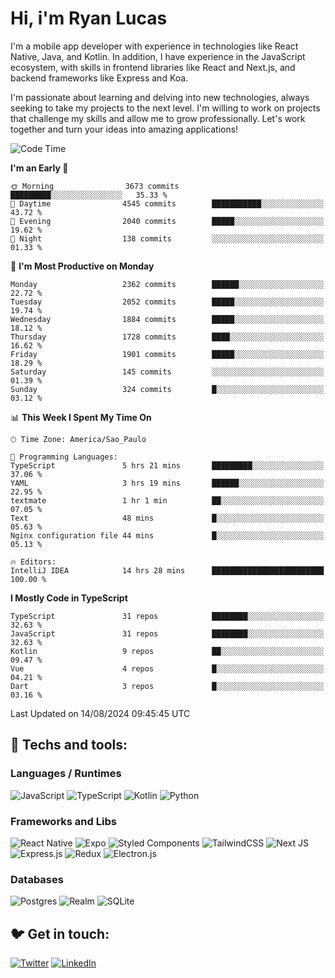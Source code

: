 # Hi, i'm Ryan Lucas

I'm a mobile app developer with experience in technologies like React Native, Java, and Kotlin.
In addition, I have experience in the JavaScript ecosystem, with skills in frontend libraries like React and Next.js, and backend frameworks like Express and Koa.

I'm passionate about learning and delving into new technologies, always seeking to take my projects to the next level. I'm willing to work on projects that challenge my skills and allow me to grow professionally. Let's work together and turn your ideas into amazing applications!


<!--START_SECTION:waka-->
![Code Time](http://img.shields.io/badge/Code%20Time-492%20hrs%2014%20mins-blue)

**I'm an Early 🐤** 

```text
🌞 Morning                3673 commits        █████████░░░░░░░░░░░░░░░░   35.33 % 
🌆 Daytime                4545 commits        ███████████░░░░░░░░░░░░░░   43.72 % 
🌃 Evening                2040 commits        █████░░░░░░░░░░░░░░░░░░░░   19.62 % 
🌙 Night                  138 commits         ░░░░░░░░░░░░░░░░░░░░░░░░░   01.33 % 
```
📅 **I'm Most Productive on Monday** 

```text
Monday                   2362 commits        ██████░░░░░░░░░░░░░░░░░░░   22.72 % 
Tuesday                  2052 commits        █████░░░░░░░░░░░░░░░░░░░░   19.74 % 
Wednesday                1884 commits        █████░░░░░░░░░░░░░░░░░░░░   18.12 % 
Thursday                 1728 commits        ████░░░░░░░░░░░░░░░░░░░░░   16.62 % 
Friday                   1901 commits        █████░░░░░░░░░░░░░░░░░░░░   18.29 % 
Saturday                 145 commits         ░░░░░░░░░░░░░░░░░░░░░░░░░   01.39 % 
Sunday                   324 commits         █░░░░░░░░░░░░░░░░░░░░░░░░   03.12 % 
```


📊 **This Week I Spent My Time On** 

```text
🕑︎ Time Zone: America/Sao_Paulo

💬 Programming Languages: 
TypeScript               5 hrs 21 mins       █████████░░░░░░░░░░░░░░░░   37.06 % 
YAML                     3 hrs 19 mins       ██████░░░░░░░░░░░░░░░░░░░   22.95 % 
textmate                 1 hr 1 min          ██░░░░░░░░░░░░░░░░░░░░░░░   07.05 % 
Text                     48 mins             █░░░░░░░░░░░░░░░░░░░░░░░░   05.63 % 
Nginx configuration file 44 mins             █░░░░░░░░░░░░░░░░░░░░░░░░   05.13 % 

🔥 Editors: 
IntelliJ IDEA            14 hrs 28 mins      █████████████████████████   100.00 % 
```

**I Mostly Code in TypeScript** 

```text
TypeScript               31 repos            ████████░░░░░░░░░░░░░░░░░   32.63 % 
JavaScript               31 repos            ████████░░░░░░░░░░░░░░░░░   32.63 % 
Kotlin                   9 repos             ██░░░░░░░░░░░░░░░░░░░░░░░   09.47 % 
Vue                      4 repos             █░░░░░░░░░░░░░░░░░░░░░░░░   04.21 % 
Dart                     3 repos             █░░░░░░░░░░░░░░░░░░░░░░░░   03.16 % 
```




 Last Updated on 14/08/2024 09:45:45 UTC
<!--END_SECTION:waka-->

## 🔧 Techs and tools: 

### Languages / Runtimes
![JavaScript](https://img.shields.io/badge/javascript-%23323330.svg?style=for-the-badge&logo=javascript&logoColor=%23F7DF1E)
![TypeScript](https://img.shields.io/badge/typescript-%23007ACC.svg?style=for-the-badge&logo=typescript&logoColor=white)
![Kotlin](https://img.shields.io/badge/kotlin-%230095D5.svg?style=for-the-badge&logo=kotlin&logoColor=white) ![Python](https://img.shields.io/badge/python-3670A0?style=for-the-badge&logo=python&logoColor=ffdd54)

### Frameworks and Libs
![React Native](https://img.shields.io/badge/react_native-%2320232a.svg?style=for-the-badge&logo=react&logoColor=%2361DAFB)
![Expo](https://img.shields.io/badge/expo-1C1E24?style=for-the-badge&logo=expo&logoColor=#D04A37)
![Styled Components](https://img.shields.io/badge/styled--components-DB7093?style=for-the-badge&logo=styled-components&logoColor=white)
![TailwindCSS](https://img.shields.io/badge/tailwindcss-%2338B2AC.svg?style=for-the-badge&logo=tailwind-css&logoColor=white)
![Next JS](https://img.shields.io/badge/Next-black?style=for-the-badge&logo=next.js&logoColor=white)
![Express.js](https://img.shields.io/badge/express.js-%23404d59.svg?style=for-the-badge&logo=express&logoColor=%2361DAFB)
![Redux](https://img.shields.io/badge/redux-%23593d88.svg?style=for-the-badge&logo=redux&logoColor=white)
![Electron.js](https://img.shields.io/badge/Electron-191970?style=for-the-badge&logo=Electron&logoColor=white)

### Databases
![Postgres](https://img.shields.io/badge/postgres-%23316192.svg?style=for-the-badge&logo=postgresql&logoColor=white)
![Realm](https://img.shields.io/badge/Realm-39477F?style=for-the-badge&logo=realm&logoColor=white)
![SQLite](https://img.shields.io/badge/sqlite-%2307405e.svg?style=for-the-badge&logo=sqlite&logoColor=white)

## 🐦 Get in touch:

[![Twitter](https://img.shields.io/badge/Twitter-%231DA1F2.svg?style=for-the-badge&logo=Twitter&logoColor=white)](https://twitter.com/ryangst_)
[![LinkedIn](https://img.shields.io/badge/linkedin-%230077B5.svg?style=for-the-badge&logo=linkedin&logoColor=white)](https://www.linkedin.com/in/ryan-lucas-machado/)
